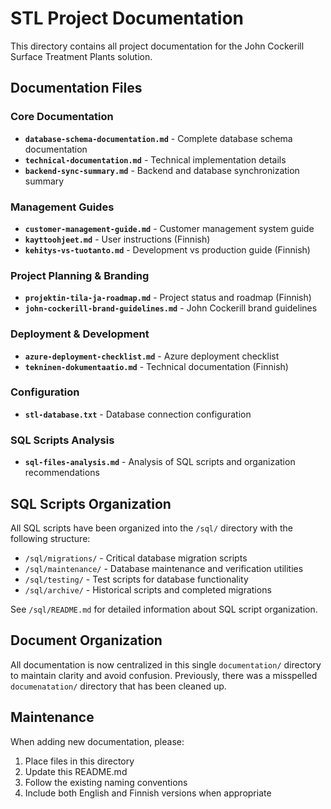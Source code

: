 # STL Project Documentation

This directory contains all project documentation for the John Cockerill Surface Treatment Plants solution.

## Documentation Files

### Core Documentation
- **`database-schema-documentation.md`** - Complete database schema documentation
- **`technical-documentation.md`** - Technical implementation details
- **`backend-sync-summary.md`** - Backend and database synchronization summary

### Management Guides
- **`customer-management-guide.md`** - Customer management system guide
- **`kayttoohjeet.md`** - User instructions (Finnish)
- **`kehitys-vs-tuotanto.md`** - Development vs production guide (Finnish)

### Project Planning & Branding
- **`projektin-tila-ja-roadmap.md`** - Project status and roadmap (Finnish)
- **`john-cockerill-brand-guidelines.md`** - John Cockerill brand guidelines

### Deployment & Development
- **`azure-deployment-checklist.md`** - Azure deployment checklist
- **`tekninen-dokumentaatio.md`** - Technical documentation (Finnish)

### Configuration
- **`stl-database.txt`** - Database connection configuration

### SQL Scripts Analysis
- **`sql-files-analysis.md`** - Analysis of SQL scripts and organization recommendations

## SQL Scripts Organization

All SQL scripts have been organized into the `/sql/` directory with the following structure:
- `/sql/migrations/` - Critical database migration scripts
- `/sql/maintenance/` - Database maintenance and verification utilities  
- `/sql/testing/` - Test scripts for database functionality
- `/sql/archive/` - Historical scripts and completed migrations

See `/sql/README.md` for detailed information about SQL script organization.

## Document Organization

All documentation is now centralized in this single `documentation/` directory to maintain clarity and avoid confusion. Previously, there was a misspelled `documenatation/` directory that has been cleaned up.

## Maintenance

When adding new documentation, please:
1. Place files in this directory
2. Update this README.md
3. Follow the existing naming conventions
4. Include both English and Finnish versions when appropriate
